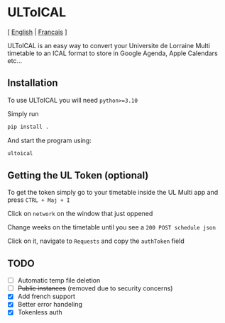 # ULToICAL
[ [English](README.fr.md) | [Francais](README.fr.md) ]

ULToICAL is an easy way to convert your Universite de Lorraine Multi timetable to an ICAL format to store in Google Agenda, Apple Calendars etc...
## Installation
To use ULToICAL you will need `python>=3.10`

Simply run

```bash
pip install .
```

And start the program using:

```bash
ultoical
```

## Getting the UL Token (optional)
To get the token simply go to your timetable inside the UL Multi app and press `CTRL + Maj + I`

Click on `network` on the window that just oppened

Change weeks on the timetable until you see a `200 POST schedule json`

Click on it, navigate to `Requests` and copy the `authToken` field

## TODO
- [ ] Automatic temp file deletion
- [ ] ~~Public instances~~ (removed due to security concerns)
- [x] Add french support
- [x] Better error handeling
- [x] Tokenless auth
